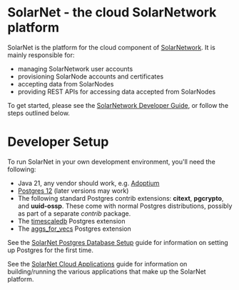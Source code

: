 # SolarNet - the cloud SolarNetwork platform

SolarNet is the platform for the cloud component of [SolarNetwork][sn-io]. It is
mainly responsible for:

 * managing SolarNetwork user accounts
 * provisioning SolarNode accounts and certificates
 * accepting data from SolarNodes
 * providing REST APIs for accessing data accepted from SolarNodes

To get started, please see the [SolarNetwork Developer Guide][dev-guide], or follow the steps
outlined below.

# Developer Setup

To run SolarNet in your own development environment, you'll need the following:

 * Java 21, any vendor should work, e.g.
   [Adoptium](https://adoptium.net/temurin/releases?version=21)
 * [Postgres 12](https://www.postgresql.org/download/) (later versions may work)
 * The following standard Postgres contrib extensions: **citext**, **pgcrypto**, and **uuid-ossp**.
   These come with normal Postgres distributions, possibly as part of a separate _contrib_ package.
 * The [timescaledb](https://docs.timescale.com/) Postgres extension
 * The [aggs_for_vecs](https://github.com/pjungwir/aggs_for_vecs) Postgres extension

See the [SolarNet Postgres Database Setup](./solarnet-db-setup/postgres/) guide for information on
setting up Postgres for the first time.

See the [SolarNet Cloud Applications](./solarnet/) guide for information on building/running the
various applications that make up the SolarNet platform.

[dev-guide]: https://github.com/SolarNetwork/solarnetwork/wiki/Developer-Guide
[sn-io]: http://solarnetwork.github.io/
